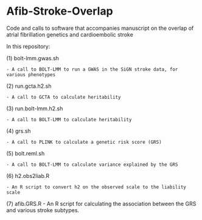 # Afib-Stroke-Overlap
Code and calls to software that accompanies manuscript on the overlap of atrial fibrillation genetics and cardioembolic stroke

In this repository:

(1) bolt-lmm.gwas.sh

    - A call to BOLT-LMM to run a GWAS in the SiGN stroke data, for various phenotypes
    
(2) run.gcta.h2.sh

    - A call to GCTA to calculate heritability
    
(3) run.bolt-lmm.h2.sh

    - A call to BOLT-LMM to calculate heritability
    
(4) grs.sh

    - A call to PLINK to calculate a genetic risk score (GRS)
    
(5) bolt.reml.sh

    - A call to BOLT-LMM to calculate variance explained by the GRS
    
(6) h2.obs2liab.R

    - An R script to convert h2 on the observed scale to the liability scale
(7) afib.GRS.R
    - An R script for calculating the association between the GRS and various stroke subtypes.
